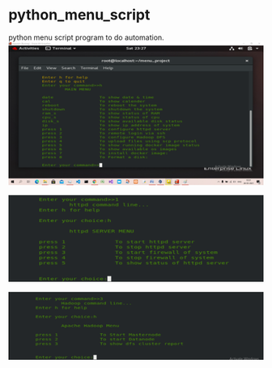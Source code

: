 # python_menu_script<br>
python menu script program to do automation.<br>
![](1.png) <br><br>
![](2.png) <br><br>
![](3.png) <br><br>
